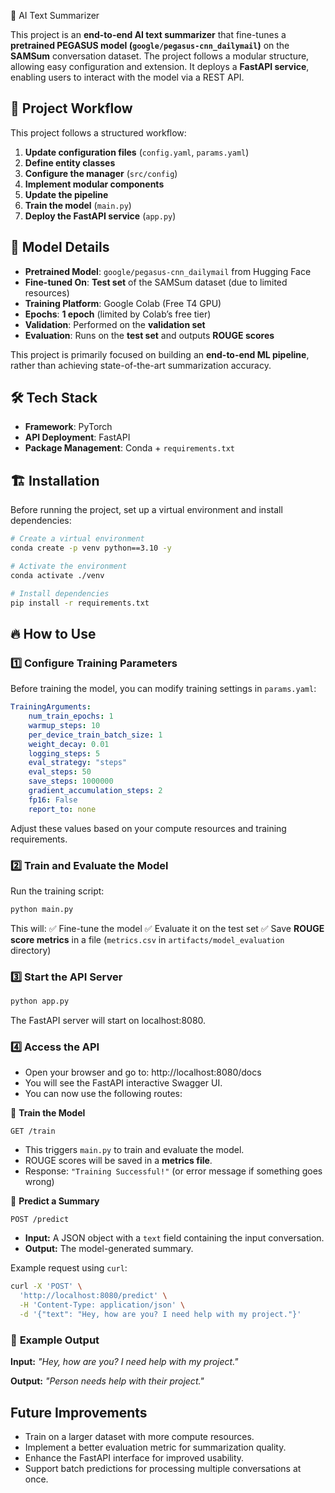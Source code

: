  📝 AI Text Summarizer  

This project is an **end-to-end AI text summarizer** that fine-tunes a **pretrained PEGASUS model (`google/pegasus-cnn_dailymail`)** on the **SAMSum** conversation dataset. The project follows a modular structure, allowing easy configuration and extension. It deploys a **FastAPI service**, enabling users to interact with the model via a REST API.  

## 🚀 Project Workflow  

This project follows a structured workflow:  

1. **Update configuration files** (`config.yaml`, `params.yaml`)  
2. **Define entity classes**  
3. **Configure the manager** (`src/config`)  
4. **Implement modular components**  
5. **Update the pipeline**  
6. **Train the model** (`main.py`)  
7. **Deploy the FastAPI service** (`app.py`)  

## 📌 Model Details  

- **Pretrained Model**: `google/pegasus-cnn_dailymail` from Hugging Face  
- **Fine-tuned On**: **Test set** of the SAMSum dataset (due to limited resources)  
- **Training Platform**: Google Colab (Free T4 GPU)  
- **Epochs**: **1 epoch** (limited by Colab’s free tier)  
- **Validation**: Performed on the **validation set**  
- **Evaluation**: Runs on the **test set** and outputs **ROUGE scores**  

This project is primarily focused on building an **end-to-end ML pipeline**, rather than achieving state-of-the-art summarization accuracy.  

## 🛠️ Tech Stack  

- **Framework**: PyTorch  
- **API Deployment**: FastAPI  
- **Package Management**: Conda + `requirements.txt`  

## 🏗️ Installation  

Before running the project, set up a virtual environment and install dependencies:  

```bash
# Create a virtual environment
conda create -p venv python==3.10 -y  

# Activate the environment
conda activate ./venv  

# Install dependencies
pip install -r requirements.txt
```

## 🔥 How to Use

### 1️⃣ Configure Training Parameters
Before training the model, you can modify training settings in ```params.yaml```:
```yaml
TrainingArguments:
    num_train_epochs: 1
    warmup_steps: 10
    per_device_train_batch_size: 1
    weight_decay: 0.01
    logging_steps: 5
    eval_strategy: "steps"
    eval_steps: 50
    save_steps: 1000000
    gradient_accumulation_steps: 2
    fp16: False
    report_to: none
```
Adjust these values based on your compute resources and training requirements.

### 2️⃣ Train and Evaluate the Model
Run the training script:
```bash
python main.py
```
This will:
✅ Fine-tune the model
✅ Evaluate it on the test set
✅ Save **ROUGE score metrics** in a file (```metrics.csv``` in ```artifacts/model_evaluation``` directory)

### 3️⃣ Start the API Server
```bash
python app.py
```
The FastAPI server will start on localhost:8080.

### 4️⃣ Access the API

 - Open your browser and go to: http://localhost:8080/docs
 - You will see the FastAPI interactive Swagger UI.
 - You can now use the following routes:

🔹 **Train the Model**
```http
GET /train
```
 - This triggers ```main.py``` to train and evaluate the model.
 - ROUGE scores will be saved in a **metrics file**.
 - Response: ```"Training Successful!"``` (or error message if something goes wrong)

🔹 **Predict a Summary**
```http
POST /predict
```
 - **Input:** A JSON object with a ```text``` field containing the input conversation.
 - **Output:** The model-generated summary.

Example request using ```curl```:
```bash
curl -X 'POST' \
  'http://localhost:8080/predict' \
  -H 'Content-Type: application/json' \
  -d '{"text": "Hey, how are you? I need help with my project."}'
```

### 🏁 **Example Output**

**Input:**
*"Hey, how are you? I need help with my project."*

**Output:**
*"Person needs help with their project."*

## **Future Improvements**
 - Train on a larger dataset with more compute resources.
 - Implement a better evaluation metric for summarization quality.
 - Enhance the FastAPI interface for improved usability.
 - Support batch predictions for processing multiple conversations at once.
 







